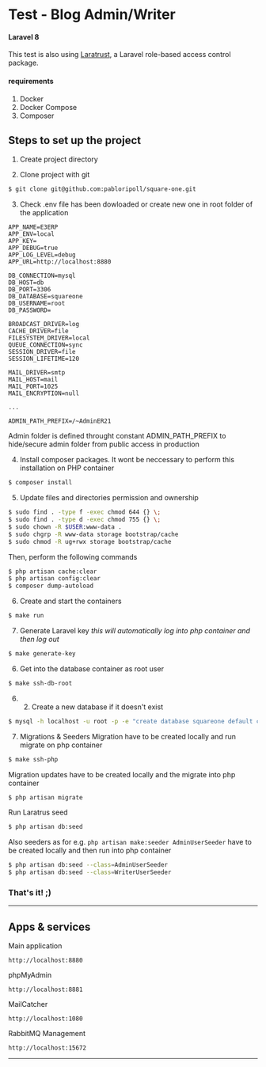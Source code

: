 # Test - Blog Admin/Writer

#### Laravel 8
This test is also using [Laratrust](https://laratrust.santigarcor.me/), a Laravel role-based access control package.

#### requirements
1. Docker
2. Docker Compose
3. Composer


## **Steps to set up the project**
1. Create project directory

2. Clone project with git
```bash
$ git clone git@github.com:pabloripoll/square-one.git
```

3. Check .env file has been dowloaded or create new one in root folder of the application
```
APP_NAME=E3ERP
APP_ENV=local
APP_KEY=
APP_DEBUG=true
APP_LOG_LEVEL=debug
APP_URL=http://localhost:8880

DB_CONNECTION=mysql
DB_HOST=db
DB_PORT=3306
DB_DATABASE=squareone
DB_USERNAME=root
DB_PASSWORD=

BROADCAST_DRIVER=log
CACHE_DRIVER=file
FILESYSTEM_DRIVER=local
QUEUE_CONNECTION=sync
SESSION_DRIVER=file
SESSION_LIFETIME=120

MAIL_DRIVER=smtp
MAIL_HOST=mail
MAIL_PORT=1025
MAIL_ENCRYPTION=null

...

ADMIN_PATH_PREFIX=/~AdminER21
```
Admin folder is defined throught constant ADMIN_PATH_PREFIX to hide/secure admin folder from public access in production

4. Install composer packages. It wont be neccessary to perform this installation on PHP container
```bash
$ composer install
```

5. Update files and directories permission and ownership
```bash
$ sudo find . -type f -exec chmod 644 {} \;
$ sudo find . -type d -exec chmod 755 {} \;
$ sudo chown -R $USER:www-data .
$ sudo chgrp -R www-data storage bootstrap/cache
$ sudo chmod -R ug+rwx storage bootstrap/cache
```
Then, perform the following commands
```bash
$ php artisan cache:clear
$ php artisan config:clear
$ composer dump-autoload
```

6. Create and start the containers
```bash
$ make run
```

7. Generate Laravel key *this will automatically log into php container and then log out*
```bash
$ make generate-key
```

6. Get into the database container as root user
```bash
$ make ssh-db-root
```

6. 2. Create a new database if it doesn't exist
```bash
$ mysql -h localhost -u root -p -e "create database squareone default character set utf8 collate utf8_unicode_ci;"
```

7. Migrations & Seeders
Migration have to be created locally and run migrate on php container
```bash
$ make ssh-php
```
Migration updates have to be created locally and the migrate into php container
```bash
$ php artisan migrate
```
Run Laratrus seed
```bash
$ php artisan db:seed
```
Also seeders as for e.g. `php artisan make:seeder AdminUserSeeder` have to be created locally and then run into php container
```bash
$ php artisan db:seed --class=AdminUserSeeder
$ php artisan db:seed --class=WriterUserSeeder
```

### That's it! ;)

---

## **Apps & services**

Main application
```
http://localhost:8880
```

phpMyAdmin
```
http://localhost:8881
```

MailCatcher
```
http://localhost:1080
```

RabbitMQ Management
```
http://localhost:15672
```

---
